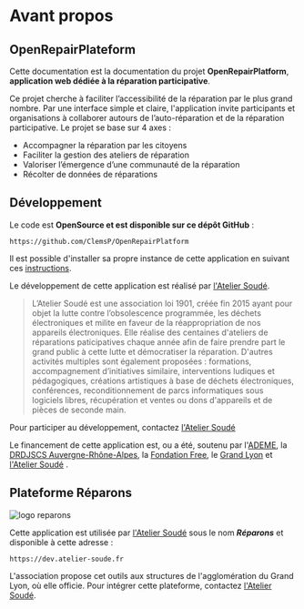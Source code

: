 # Avant propos

## OpenRepairPlateform
Cette documentation est la documentation du projet **OpenRepairPlatform**, **application web dédiée à la réparation participative**. 

Ce projet cherche à faciliter l’accessibilité de la réparation par le plus grand nombre. Par une interface simple et claire, l'application invite participants et organisations à collaborer autours de l’auto-réparation et de la réparation participative.
Le projet se base sur 4 axes :

- Accompagner la réparation par les citoyens
- Faciliter la gestion des ateliers de réparation
- Valoriser l’émergence d’une communauté de la réparation
- Récolter de données de réparations

## Développement

Le code est **OpenSource et est disponible sur ce dépôt GitHub** :

```https://github.com/ClemsP/OpenRepairPlatform```

Il est possible d'installer sa propre instance de cette application en suivant ces [instructions](deploiement/installation.md). 

Le développement de cette application est réalisé par [l'Atelier Soudé](https://atelier-soude.fr). 
> L’Atelier Soudé est une association loi 1901, créée fin 2015 ayant pour objet la lutte contre l’obsolescence programmée, les déchets électroniques et milite en faveur de la réappropriation de nos appareils électroniques. Elle réalise des centaines d'ateliers de réparations paticipatives chaque année afin de faire prendre part le grand public à cette lutte et démocratiser la réparation. D'autres activités multiples sont également proposées : formations, accompagnement d’initiatives similaire, interventions ludiques et pédagogiques, créations artistiques à base de déchets électroniques, conférences, reconditionnement de parcs informatiques sous logiciels libres, récupération et ventes ou dons d'appareils et de pièces de seconde main.

Pour participer au développement, contactez [l'Atelier Soudé](https://atelier-soude.fr)


Le financement de cette application est, ou a été, soutenu par l'[ADEME](https://www.ademe.fr/), la [DRDJSCS Auvergne-Rhône-Alpes](http://auvergne-rhone-alpes.drdjscs.gouv.fr/), la [Fondation Free](https://www.fondation-free.fr/), le [Grand Lyon](http://grand-lyon.fr) et [l'Atelier Soudé](https://atelier-soude.fr) .

## Plateforme Réparons 

![logo reparons](/assets/as-reparons-fond-noir.png#center)

Cette application est utilisée par [l'Atelier Soudé](https://atelier-soude.fr) sous le nom ***Réparons*** et disponible à cette adresse : 

``` https://dev.atelier-soude.fr ```

L'association propose cet outils aux structures de l'agglomération du Grand Lyon, où elle officie. 
Pour intégrer cette plateforme, contactez [l'Atelier Soudé](https://atelier-soude.fr).

